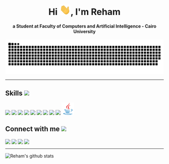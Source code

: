 <div align="center">
<h1 align="center">Hi <img width="35" src="https://github.com/1999AZZAR/1999AZZAR/blob/main/resources/img/waving.gif">, I'm Reham</h1>
<h4 align="center">a Student at Faculty of Computers and Artificial Intelligence - Cairo University
</div>

<div align="center">
  <a href="https://1999azzar.github.io/1999AZZAR/">
  <img  src="https://github.com/1999AZZAR/1999AZZAR/blob/main/resources/img/grid-snake.svg"
       alt="snake" /></a>
</div>

-----
<h2> Skills <img src = "https://media2.giphy.com/media/QssGEmpkyEOhBCb7e1/giphy.gif?cid=ecf05e47a0n3gi1bfqntqmob8g9aid1oyj2wr3ds3mg700bl&rid=giphy.gif" width = 32px> </h2>
  <p>
<img width ='32px' src ='https://raw.githubusercontent.com/rahulbanerjee26/githubAboutMeGenerator/main/icons/python.svg'> 
<img width ='32px' src ='https://raw.githubusercontent.com/rahulbanerjee26/githubAboutMeGenerator/main/icons/javascript.svg'> 
<img width ='32px' src ='https://raw.githubusercontent.com/rahulbanerjee26/githubAboutMeGenerator/main/icons/c.svg'>
<img width ='32px' src ='https://raw.githubusercontent.com/rahulbanerjee26/githubAboutMeGenerator/main/icons/cpp.svg'>
<img width ='32px' src ='https://raw.githubusercontent.com/rahulbanerjee26/githubAboutMeGenerator/main/icons/mysql.svg'> 
<img width ='32px' src ='https://raw.githubusercontent.com/rahulbanerjee26/githubAboutMeGenerator/main/icons/css.svg'> 
<img width ='32px' src ='https://raw.githubusercontent.com/rahulbanerjee26/githubAboutMeGenerator/main/icons/html.svg'>
<img width ='32px' src ='https://cdn.worldvectorlogo.com/logos/django.svg'>
<img width ='32px' src ='https://raw.githubusercontent.com/rahulbanerjee26/githubAboutMeGenerator/main/icons/csharp.svg'> 
<img width ='40px' src ='https://raw.githubusercontent.com/devicons/devicon/master/icons/java/java-original.svg'> 

  </p>
  
  <h2> Connect with me <img src='https://raw.githubusercontent.com/ShahriarShafin/ShahriarShafin/main/Assets/handshake.gif' width="100px"> </h2>
<a href = 'https://www.linkedin.com/in/reham-rashad-a6b838206'> <img width = '32px' align= 'center' src="https://raw.githubusercontent.com/rahulbanerjee26/githubAboutMeGenerator/main/icons/linked-in-alt.svg"/></a> 
<a href = 'https://twitter.com/RehamzZ21'> <img width = '32px' align= 'center' src="https://raw.githubusercontent.com/rahulbanerjee26/githubAboutMeGenerator/main/icons/twitter.svg"/></a> 
<a href="https://codeforces.com/profile/REHAMr" ><img width = '40px' align= 'center'
src="https://raw.githubusercontent.com/rahuldkjain/github-profile-readme-generator/master/src/images/icons/Social/codeforces.svg"  /></a>
<a href="mailto:rehamrashad999@gmail.com">
<img width = '40px' align= 'center' src="https://upload.wikimedia.org/wikipedia/commons/7/7e/Gmail_icon_%282020%29.svg" /></a>

-----
  
![Reham's github stats](https://github-readme-stats.vercel.app/api?username=rehamrashad&show_icons=true&theme=tokyonight) 
